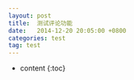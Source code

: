 ```yaml
---
layout: post
title:  测试评论功能
date:   2014-12-20 20:05:00 +0800
categories: test
tag: test
---
```


* content
{:toc}
